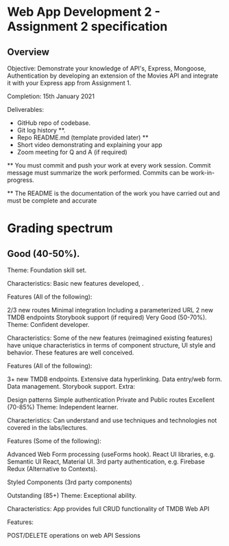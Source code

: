 # Web App Development 2 - Assignment 2 specification

## Overview

Objective: Demonstrate your knowledge of API's, Express, Mongoose, Authentication by developing an extension of the Movies API and integrate it with your Express app from Assignment 1. 

Completion: 15th January 2021

Deliverables:

+ GitHub repo of codebase.
+ Git log history **.
+ Repo README.md (template provided later) **
+ Short video demonstrating and explaining your app
+ Zoom meeting for Q and A (if required)

** You must commit and push your work at every work session. Commit message must summarize the work performed. Commits can be work-in-progress.

** The README is the documentation of the work you have carried out and must be complete and accurate

# Grading spectrum
## Good (40-50%).

Theme: Foundation skill set.

Characteristics: Basic new features developed, .

Features (All of the following):

2/3 new routes
Minimal integration 
Including a parameterized URL
2 new TMDB endpoints
Storybook support (if required)
Very Good (50-70%).
Theme: Confident developer.

Characteristics: Some of the new features (reimagined existing features) have unique characteristics in terms of component structure, UI style and behavior. These features are well conceived.

Features (All of the following):

3+ new TMDB endpoints.
Extensive data hyperlinking.
Data entry/web form.
Data management.
Storybook support.
Extra:

Design patterns
Simple authentication
Private and Public routes
Excellent (70-85%)
Theme: Independent learner.

Characteristics: Can understand and use techniques and technologies not covered in the labs/lectures.

Features (Some of the following):

Advanced Web Form processing (useForms hook).
React UI libraries, e.g. Semantic UI React, Material UI.
3rd party authentication, e.g. Firebase
Redux (Alternative to Contexts).

Styled Components (3rd party components)

Outstanding (85+)
Theme: Exceptional ability.

Characteristics: App provides full CRUD functionality of TMDB Web API

Features:

POST/DELETE operations on web API
Sessions